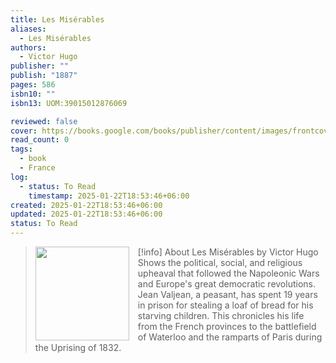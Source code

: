 ```yaml
---
title: Les Misérables
aliases:
  - Les Misérables
authors:
  - Victor Hugo
publisher: ""
publish: "1887"
pages: 586
isbn10: ""
isbn13: UOM:39015012876069

reviewed: false
cover: https://books.google.com/books/publisher/content/images/frontcover/fcBcAAAAMAAJ?fife=w600-h900&source=gbs_api
read_count: 0
tags:
  - book
  - France
log:
  - status: To Read
    timestamp: 2025-01-22T18:53:46+06:00
created: 2025-01-22T18:53:46+06:00
updated: 2025-01-22T18:53:46+06:00
status: To Read
---
```


> [!info] About Les Misérables by Victor Hugo
> <img src="https://books.google.com/books/publisher/content/images/frontcover/fcBcAAAAMAAJ?fife=w600-h900&source=gbs_api" style="float: left; width: 150px; height: auto; margin-right: 1em;" /> Shows the political, social, and religious upheaval that followed the Napoleonic Wars and Europe's great democratic revolutions. Jean Valjean, a peasant, has spent 19 years in prison for stealing a loaf of bread for his starving children. This chronicles his life from the French provinces to the battlefield of Waterloo and the ramparts of Paris during the Uprising of 1832.
